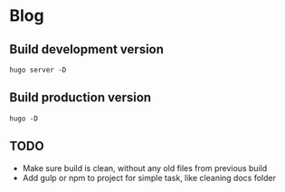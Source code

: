 # Blog

## Build development version

```
hugo server -D
```

## Build production version

```
hugo -D
```

## TODO

- Make sure build is clean, without any old files from previous build
- Add gulp or npm to project for simple task, like cleaning docs folder